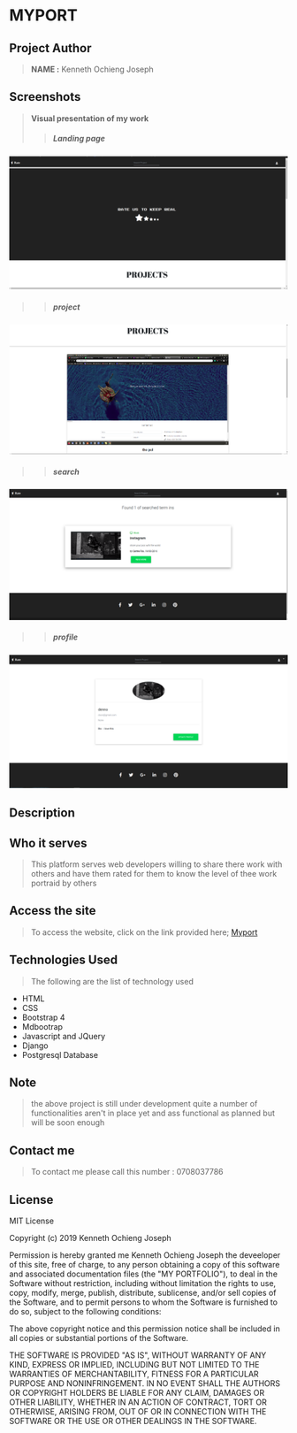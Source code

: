 # MYPORT


## Project Author
> **NAME :** Kenneth Ochieng Joseph

## Screenshots
> **Visual presentation of my work**
 >>##### Landing page
![this shows the top page](static/images/home2.png)
 >>##### project
![this shows the top page](static/images/home.png)
 >>##### search
![this shows the top page](static/images/search.png)
>>##### profile
![this shows the top page](static/images/prof.png)


 ## Description
>

## Who it serves
> This platform serves web developers willing to share there work with others and have them rated for them to know the level of thee work portraid by others
## Access the site
> To access the website, click on the link provided here;
>[Myport](https://awards-kent.herokuapp.com/)

## Technologies Used
>The following are the list of technology used
 - HTML
 - CSS
 - Bootstrap 4
 - Mdbootrap
 - Javascript and JQuery
 - Django
 - Postgresql Database

## Note
> the above project is still under development quite a number of functionalities aren't in place yet and ass functional as planned but will be soon enough
 ## Contact me
 > To contact me please call this number : 0708037786

 ## License
  MIT License

Copyright (c) 2019 Kenneth Ochieng Joseph

Permission is hereby granted me Kenneth Ochieng Joseph the deveeloper of this site, free of charge, to any person obtaining a copy
of this software and associated documentation files (the "MY PORTFOLIO"), to deal
in the Software without restriction, including without limitation the rights
to use, copy, modify, merge, publish, distribute, sublicense, and/or sell
copies of the Software, and to permit persons to whom the Software is
furnished to do so, subject to the following conditions:

The above copyright notice and this permission notice shall be included in all
copies or substantial portions of the Software.

THE SOFTWARE IS PROVIDED "AS IS", WITHOUT WARRANTY OF ANY KIND, EXPRESS OR
IMPLIED, INCLUDING BUT NOT LIMITED TO THE WARRANTIES OF MERCHANTABILITY,
FITNESS FOR A PARTICULAR PURPOSE AND NONINFRINGEMENT. IN NO EVENT SHALL THE
AUTHORS OR COPYRIGHT HOLDERS BE LIABLE FOR ANY CLAIM, DAMAGES OR OTHER
LIABILITY, WHETHER IN AN ACTION OF CONTRACT, TORT OR OTHERWISE, ARISING FROM,
OUT OF OR IN CONNECTION WITH THE SOFTWARE OR THE USE OR OTHER DEALINGS IN THE
SOFTWARE. 